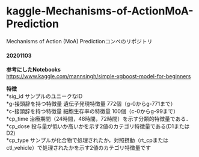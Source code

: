 # kaggle-Mechanisms-of-ActionMoA-Prediction
Mechanisms of Action (MoA) Predictionコンペのリポジトリ

#### 20201103  
**参考にしたNotebooks**  
https://www.kaggle.com/mannsingh/simple-xgboost-model-for-beginners  

**特徴**  
*sig_id               サンプルのユニークなID  
*g-接頭辞を持つ特徴量   遺伝子発現特徴量 772個（g-0からg-771まで）  
*c-接頭辞を持つ特徴量   細胞生存率の特徴量 100個（c-0からg-99まで）  
*cp_time               治療期間（24時間，48時間，72時間）を示す分類的特徴量である．  
*cp_dose               投与量が低いか高いかを示す2値のカテゴリ特徴量である(D1またはD2)  
*cp_type               サンプルが化合物で処理されたか，対照摂動（rt_cpまたはctl_vehicle）で処理されたかを示す2値のカテゴリ特徴量です  
